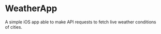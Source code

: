 # WeatherApp
A simple iOS app able to make API requests to fetch live weather conditions of cities.
